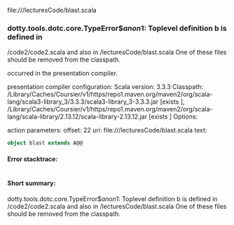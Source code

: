 file://<WORKSPACE>/lecturesCode/blast.scala
### dotty.tools.dotc.core.TypeError$$anon$1: Toplevel definition b is defined in
  <WORKSPACE>/code2/code2.scala
and also in
  <WORKSPACE>/lecturesCode/blast.scala
One of these files should be removed from the classpath.

occurred in the presentation compiler.

presentation compiler configuration:
Scala version: 3.3.3
Classpath:
<HOME>/Library/Caches/Coursier/v1/https/repo1.maven.org/maven2/org/scala-lang/scala3-library_3/3.3.3/scala3-library_3-3.3.3.jar [exists ], <HOME>/Library/Caches/Coursier/v1/https/repo1.maven.org/maven2/org/scala-lang/scala-library/2.13.12/scala-library-2.13.12.jar [exists ]
Options:



action parameters:
offset: 22
uri: file://<WORKSPACE>/lecturesCode/blast.scala
text:
```scala
object blast extends A@@
```



#### Error stacktrace:

```

```
#### Short summary: 

dotty.tools.dotc.core.TypeError$$anon$1: Toplevel definition b is defined in
  <WORKSPACE>/code2/code2.scala
and also in
  <WORKSPACE>/lecturesCode/blast.scala
One of these files should be removed from the classpath.